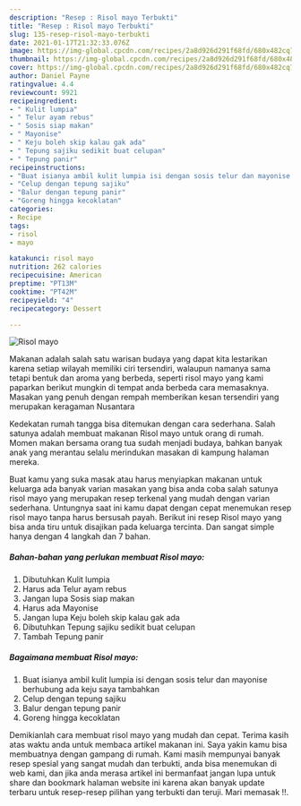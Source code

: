 ```yaml
---
description: "Resep : Risol mayo Terbukti"
title: "Resep : Risol mayo Terbukti"
slug: 135-resep-risol-mayo-terbukti
date: 2021-01-17T21:32:33.076Z
image: https://img-global.cpcdn.com/recipes/2a8d926d291f68fd/680x482cq70/risol-mayo-foto-resep-utama.jpg
thumbnail: https://img-global.cpcdn.com/recipes/2a8d926d291f68fd/680x482cq70/risol-mayo-foto-resep-utama.jpg
cover: https://img-global.cpcdn.com/recipes/2a8d926d291f68fd/680x482cq70/risol-mayo-foto-resep-utama.jpg
author: Daniel Payne
ratingvalue: 4.4
reviewcount: 9921
recipeingredient:
- " Kulit lumpia"
- " Telur ayam rebus"
- " Sosis siap makan"
- " Mayonise"
- " Keju boleh skip kalau gak ada"
- " Tepung sajiku sedikit buat celupan"
- " Tepung panir"
recipeinstructions:
- "Buat isianya ambil kulit lumpia isi dengan sosis telur dan mayonise berhubung ada keju saya tambahkan"
- "Celup dengan tepung sajiku"
- "Balur dengan tepung panir"
- "Goreng hingga kecoklatan"
categories:
- Recipe
tags:
- risol
- mayo

katakunci: risol mayo 
nutrition: 262 calories
recipecuisine: American
preptime: "PT13M"
cooktime: "PT42M"
recipeyield: "4"
recipecategory: Dessert

---
```



![Risol mayo](https://img-global.cpcdn.com/recipes/2a8d926d291f68fd/680x482cq70/risol-mayo-foto-resep-utama.jpg)

Makanan adalah salah satu warisan budaya yang dapat kita lestarikan karena setiap wilayah memiliki ciri tersendiri, walaupun namanya sama tetapi bentuk dan aroma yang berbeda, seperti risol mayo yang kami paparkan berikut mungkin di tempat anda berbeda cara memasaknya. Masakan yang penuh dengan rempah memberikan kesan tersendiri yang merupakan keragaman Nusantara



Kedekatan rumah tangga bisa ditemukan dengan cara sederhana. Salah satunya adalah membuat makanan Risol mayo untuk orang di rumah. Momen makan bersama orang tua sudah menjadi budaya, bahkan banyak anak yang merantau selalu merindukan masakan di kampung halaman mereka.

Buat kamu yang suka masak atau harus menyiapkan makanan untuk keluarga ada banyak varian masakan yang bisa anda coba salah satunya risol mayo yang merupakan resep terkenal yang mudah dengan varian sederhana. Untungnya saat ini kamu dapat dengan cepat menemukan resep risol mayo tanpa harus bersusah payah.
Berikut ini resep Risol mayo yang bisa anda tiru untuk disajikan pada keluarga tercinta. Dan sangat simple hanya dengan 4 langkah dan 7 bahan.


<!--inarticleads1-->

##### Bahan-bahan yang perlukan membuat Risol mayo:

1. Dibutuhkan  Kulit lumpia
1. Harus ada  Telur ayam rebus
1. Jangan lupa  Sosis siap makan
1. Harus ada  Mayonise
1. Jangan lupa  Keju boleh skip kalau gak ada
1. Dibutuhkan  Tepung sajiku sedikit buat celupan
1. Tambah  Tepung panir




<!--inarticleads2-->

##### Bagaimana membuat  Risol mayo:

1. Buat isianya ambil kulit lumpia isi dengan sosis telur dan mayonise berhubung ada keju saya tambahkan
1. Celup dengan tepung sajiku
1. Balur dengan tepung panir
1. Goreng hingga kecoklatan




Demikianlah cara membuat risol mayo yang mudah dan cepat. Terima kasih atas waktu anda untuk membaca artikel makanan ini. Saya yakin kamu bisa membuatnya dengan gampang di rumah. Kami masih mempunyai banyak resep spesial yang sangat mudah dan terbukti, anda bisa menemukan di web kami, dan jika anda merasa artikel ini bermanfaat jangan lupa untuk share dan bookmark halaman website ini karena akan banyak update terbaru untuk resep-resep pilihan yang terbukti dan teruji. Mari memasak !!. 
